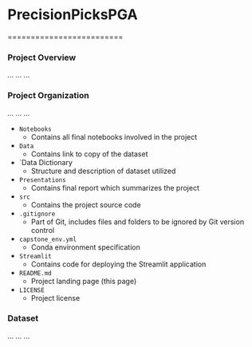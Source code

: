 # PrecisionPicksPGA
=========================
### Project Overview
... ... ...



### Project Organization
... ... ...
- `Notebooks`
    - Contains all final notebooks involved in the project
- `Data`
    - Contains link to copy of the dataset
- `Data Dictionary
	- Structure and description of dataset utilized
- `Presentations`
    - Contains final report which summarizes the project
- `src`
    - Contains the project source code
- `.gitignore`
    - Part of Git, includes files and folders to be ignored by Git version control
- `capstone_env.yml`
    - Conda environment specification
- `Streamlit`
    - Contains code for deploying the Streamlit application
- `README.md`
    - Project landing page (this page)
- `LICENSE`
    - Project license

### Dataset
... ... ...
